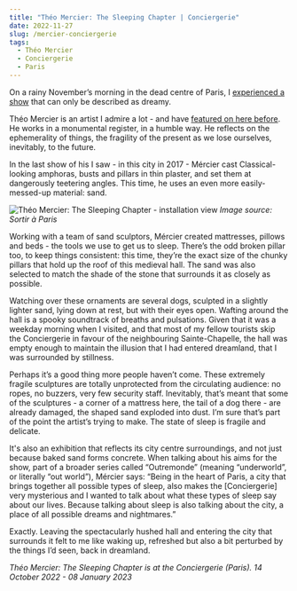```yaml
---
title: "Théo Mercier: The Sleeping Chapter | Conciergerie"
date: 2022-11-27
slug: /mercier-conciergerie
tags:
  - Théo Mercier
  - Conciergerie
  - Paris
---
```


On a rainy November’s morning in the dead centre of Paris, I [experienced a show](https://www.paris-conciergerie.fr/en/News/The-Sleeping-Chapter-of-Theo-Mercier) that can only be described as dreamy. 

Théo Mercier is an artist I admire a lot - and have [featured on here before](/posts/mercier-bugada). He works in a monumental register, in a humble way. He reflects on the ephemerality of things, the fragility of the present as we lose ourselves, inevitably, to the future.

In the last show of his I saw - in this city in 2017 - Mércier cast Classical-looking amphoras, busts and pillars in thin plaster, and set them at dangerously teetering angles. This time, he uses an even more easily-messed-up material: sand.

![Théo Mercier: The Sleeping Chapter - installation view](/mercier-conciergerie-1.jpeg)
*Image source: Sortir à Paris*

Working with a team of sand sculptors, Mércier created mattresses, pillows and beds - the tools we use to get us to sleep. There’s the odd broken pillar too, to keep things consistent: this time, they’re the exact size of the chunky pillars that hold up the roof of this medieval hall. The sand was also selected to match the shade of the stone that surrounds it as closely as possible. 

Watching over these ornaments are several dogs, sculpted in a slightly lighter sand, lying down at rest, but with their eyes open. Wafting around the hall is a spooky soundtrack of breaths and pulsations. Given that it was a weekday morning when I visited, and that most of my fellow tourists skip the Conciergerie in favour of the neighbouring Sainte-Chapelle, the hall was empty enough to maintain the illusion that I had entered dreamland, that I was surrounded by stillness.

Perhaps it’s a good thing more people haven’t come. These extremely fragile sculptures are totally unprotected from the circulating audience: no ropes, no buzzers, very few security staff. Inevitably, that’s meant that some of the sculptures - a corner of a mattress here, the tail of a dog there - are already damaged, the shaped sand exploded into dust. I’m sure that’s part of the point the artist’s trying to make. The state of sleep is fragile and delicate.

It's also an exhibition that reflects its city centre surroundings, and not just because baked sand forms concrete. When talking about his aims for the show, part of a broader series called “Outremonde” (meaning “underworld”, or literally “out world”), Mércier says: “Being in the heart of Paris, a city that brings together all possible types of sleep, also makes the [Conciergerie] very mysterious and I wanted to talk about what these types of sleep say about our lives. Because talking about sleep is also talking about the city, a place of all possible dreams and nightmares.” 

Exactly. Leaving the spectacularly hushed hall and entering the city that surrounds it felt to me like waking up, refreshed but also a bit perturbed by the things I’d seen, back in dreamland.

*Théo Mercier: The Sleeping Chapter is at the Conciergerie (Paris). 14 October 2022 - 08 January 2023*
